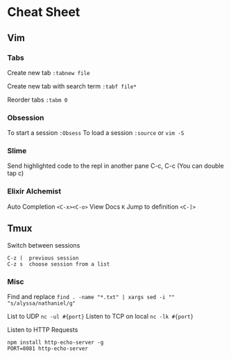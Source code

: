 # Cheat Sheet

## Vim

### Tabs
Create new tab
`:tabnew file`

Create new tab with search term
`:tabf file*`

Reorder tabs
`:tabm 0`

### Obsession
To start a session
`:Obsess`
To load a session
`:source` or `vim -S`

### Slime
Send highlighted code to the repl in another pane
C-c, C-c   (You can double tap c)

### Elixir Alchemist
Auto Completion `<C-x><C-o>`
View Docs `K`
Jump to definition `<C-]>`


## Tmux
Switch between sessions
```
C-z (  previous session
C-z s  choose session from a list
```

### Misc
Find and replace
`find . -name "*.txt" | xargs sed -i "" "s/alyssa/nathaniel/g"`

List to UDP
`nc -ul #{port}`
Listen to TCP on local
`nc -lk #{port}`

Listen to HTTP Requests
```
npm install http-echo-server -g
PORT=8081 http-echo-server
```



